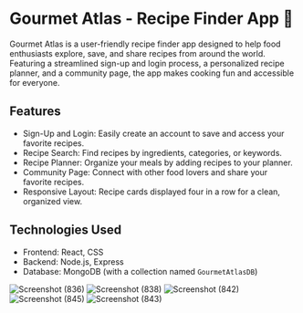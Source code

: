 # Gourmet Atlas - Recipe Finder App 🍲

Gourmet Atlas is a user-friendly recipe finder app designed to help food enthusiasts explore, save, and share recipes from around the world. Featuring a streamlined sign-up and login process, a personalized recipe planner, and a community page, the app makes cooking fun and accessible for everyone.

## Features
- Sign-Up and Login: Easily create an account to save and access your favorite recipes.
- Recipe Search: Find recipes by ingredients, categories, or keywords.
- Recipe Planner: Organize your meals by adding recipes to your planner.
- Community Page: Connect with other food lovers and share your favorite recipes.
- Responsive Layout: Recipe cards displayed four in a row for a clean, organized view.

## Technologies Used
- Frontend: React, CSS
- Backend: Node.js, Express
- Database: MongoDB (with a collection named `GourmetAtlasDB`)


![Screenshot (836)](https://github.com/user-attachments/assets/d518ba12-c941-49c0-9163-6c1bbc88f89d)
![Screenshot (838)](https://github.com/user-attachments/assets/7cc671cc-0c7c-4a5b-8e3c-4dd4daa6c63b)
![Screenshot (842)](https://github.com/user-attachments/assets/45d50d9a-ebc5-46b1-97f1-54925d66ecee)
![Screenshot (845)](https://github.com/user-attachments/assets/3c96bb75-9cbd-4178-9d49-42ece698afe4)
![Screenshot (843)](https://github.com/user-attachments/assets/024e5bc5-5e65-4f13-848a-650a37231334)
